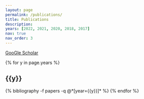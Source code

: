 ```yaml
---
layout: page
permalink: /publications/
title: Publications
description: 
years: [2022, 2021, 2020, 2018, 2017]
nav: true
nav_order: 3
---
```

[GooGle Scholar](https://scholar.google.com/citations?user=8RH6-hkAAAAJ&hl=zh-CN)

<div class="publications">

{% for y in page.years %}
  <h2 class="year">{{y}}</h2>
  {% bibliography -f papers -q @*[year={{y}}]* %}
{% endfor %}

</div>
